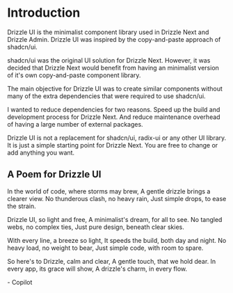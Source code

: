 # Introduction

Drizzle UI is the minimalist component library used in Drizzle Next and Drizzle Admin. Drizzle UI was inspired by the copy-and-paste approach of shadcn/ui.

shadcn/ui was the original UI solution for Drizzle Next. However, it was decided that Drizzle Next would benefit from having an minimalist version of it's own copy-and-paste component library.

The main objective for Drizzle UI was to create similar components without many of the extra dependencies that were required to use shadcn/ui.

I wanted to reduce dependencies for two reasons. Speed up the build and development process for Drizzle Next. And reduce maintenance overhead of having a large number of external packages.

Drizzle UI is not a replacement for shadcn/ui, radix-ui or any other UI library. It is just a simple starting point for Drizzle Next. You are free to change or add anything you want.

## A Poem for Drizzle UI

In the world of code, where storms may brew,
A gentle drizzle brings a clearer view.
No thunderous clash, no heavy rain,
Just simple drops, to ease the strain.

Drizzle UI, so light and free,
A minimalist's dream, for all to see.
No tangled webs, no complex ties,
Just pure design, beneath clear skies.

With every line, a breeze so light,
It speeds the build, both day and night.
No heavy load, no weight to bear,
Just simple code, with room to spare.

So here's to Drizzle, calm and clear,
A gentle touch, that we hold dear.
In every app, its grace will show,
A drizzle's charm, in every flow.

\- Copilot
